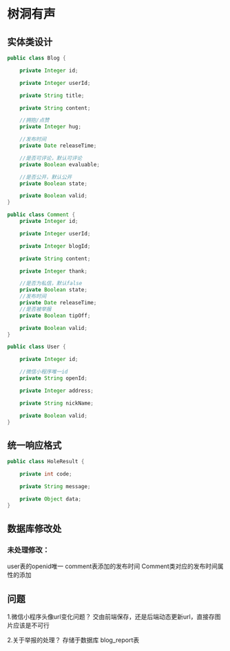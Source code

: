 # 树洞有声

## 实体类设计

```java
public class Blog {

    private Integer id;

    private Integer userId;

    private String title;

    private String content;

    //拥抱/点赞
    private Integer hug;

    //发布时间
    private Date releaseTime;

    //是否可评论，默认可评论
    private Boolean evaluable;

    //是否公开，默认公开
    private Boolean state;

    private Boolean valid;
}
```
```java
public class Comment {
    private Integer id;

    private Integer userId;

    private Integer blogId;

    private String content;

    private Integer thank;

    //是否为私信，默认false
    private Boolean state;
    //发布时间
    private Date releaseTime;
    //是否被举报
    private Boolean tipOff;

    private Boolean valid;
}
```
```java
public class User {

    private Integer id;

    //微信小程序唯一id
    private String openId;

    private Integer address;

    private String nickName;

    private Boolean valid;
}
```
## 统一响应格式

```java
public class HoleResult {

    private int code;

    private String message;

    private Object data;
}
```

## 数据库修改处

### 未处理修改：
user表的openid唯一
comment表添加的发布时间
Comment类对应的发布时间属性的添加

## 问题
1.微信小程序头像url变化问题？
交由前端保存，还是后端动态更新url，直接存图片应该是不可行

2.关于举报的处理？
存储于数据库 blog_report表